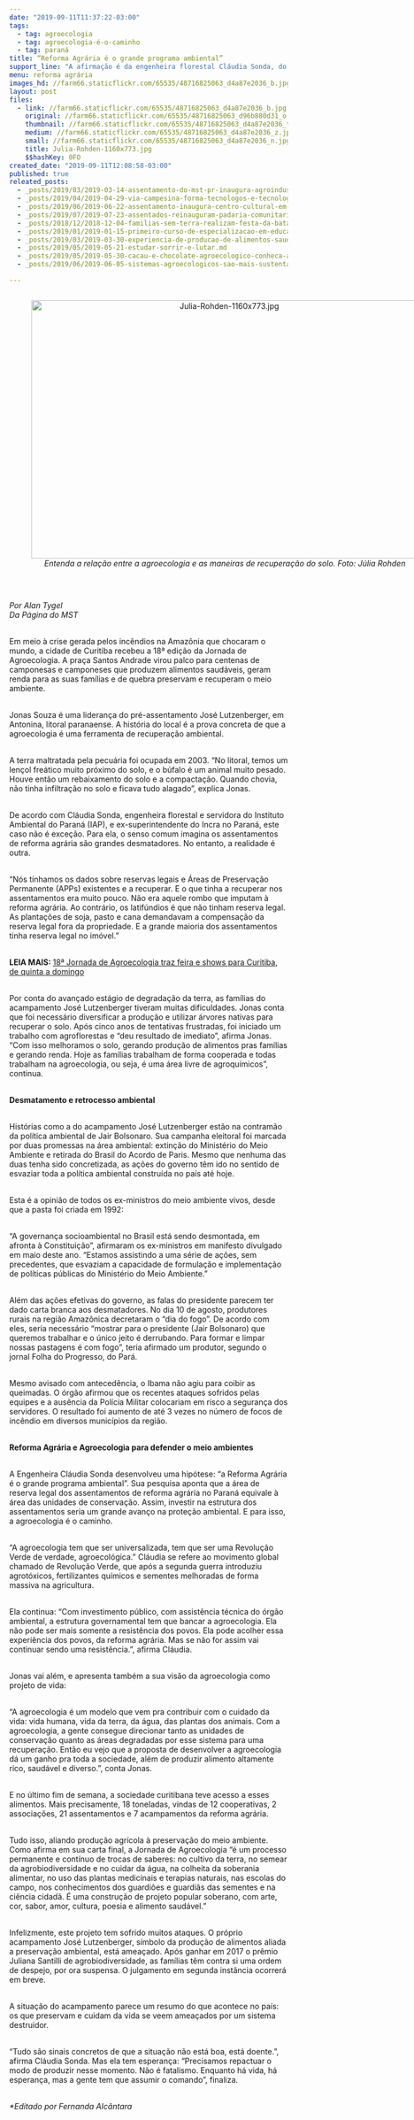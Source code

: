 ```yaml
---
date: "2019-09-11T11:37:22-03:00"
tags:
  - tag: agroecologia
  - tag: agroecologia-é-o-caminho
  - tag: paraná
title: “Reforma Agrária é o grande programa ambiental”
support_line: "A afirmação é da engenheira florestal Cláudia Sonda, do Instituto Ambiental do Paraná. Segundo ela, experiências mostram que agroecologia é o caminho pra proteger o meio ambiente"
menu: reforma agrária
images_hd: //farm66.staticflickr.com/65535/48716825063_d4a87e2036_b.jpg
layout: post
files:
  - link: //farm66.staticflickr.com/65535/48716825063_d4a87e2036_b.jpg
    original: //farm66.staticflickr.com/65535/48716825063_d96b880d31_o.jpg
    thumbnail: //farm66.staticflickr.com/65535/48716825063_d4a87e2036_t.jpg
    medium: //farm66.staticflickr.com/65535/48716825063_d4a87e2036_z.jpg
    small: //farm66.staticflickr.com/65535/48716825063_d4a87e2036_n.jpg
    title: Julia-Rohden-1160x773.jpg
    $$hashKey: 0FO
created_date: "2019-09-11T12:08:58-03:00"
published: true
releated_posts:
  - _posts/2019/03/2019-03-14-assentamento-do-mst-pr-inaugura-agroindustria-em-aniversario-de-20-anos.md
  - _posts/2019/04/2019-04-29-via-campesina-forma-tecnologos-e-tecnologas-em-agroecologia.md
  - _posts/2019/06/2019-06-22-assentamento-inaugura-centro-cultural-em-comemoracao-de-20-anos.md
  - _posts/2019/07/2019-07-23-assentados-reinauguram-padaria-comunitaria-no-oeste-do-parana.md
  - _posts/2018/12/2018-12-04-familias-sem-terra-realizam-festa-da-batata-doce-e-da-reforma-agraria-em-londrina-pr.md
  - _posts/2019/01/2019-01-15-primeiro-curso-de-especializacao-em-educacao-e-agroecologia-acontece-no-extremo-sul-da-bahia.md
  - _posts/2019/03/2019-03-30-experiencia-de-producao-de-alimentos-saudaveis-aproxima-campo-e-cidade-no-df.md
  - _posts/2019/05/2019-05-21-estudar-sorrir-e-lutar.md
  - _posts/2019/05/2019-05-30-cacau-e-chocolate-agroecologico-conheca-a-producao-que-cresce-no-norte-do-pais.md
  - _posts/2019/06/2019-06-05-sistemas-agroecologicos-sao-mais-sustentaveis-afirma-pesquisa.md

---
```

<div style="text-align:center">
<figure class="image" style="display:inline-block"><img alt="Julia-Rohden-1160x773.jpg" height="467" src="//farm66.staticflickr.com/65535/48716825063_d4a87e2036_b.jpg" width="700" />
<figcaption><em>Entenda a rela&ccedil;&atilde;o entre a agroecologia e as maneiras de recupera&ccedil;&atilde;o do solo. Foto:&nbsp;J&uacute;lia Rohden</em></figcaption>
</figure>
</div>

<p>&nbsp;</p>

<p><em>Por Alan Tygel<br />
Da P&aacute;gina do MST</em></p>

<p><br />
Em meio &agrave; crise gerada pelos inc&ecirc;ndios na Amaz&ocirc;nia que chocaram o mundo, a cidade de Curitiba recebeu a 18&ordf; edi&ccedil;&atilde;o da Jornada de Agroecologia. A pra&ccedil;a Santos Andrade virou palco para centenas de camponesas e camponeses que produzem alimentos saud&aacute;veis, geram renda para as suas fam&iacute;lias e de quebra preservam e recuperam o meio ambiente.<br />
&nbsp;</p>

<p>Jonas Souza &eacute; uma lideran&ccedil;a do pr&eacute;-assentamento Jos&eacute; Lutzenberger, em Antonina, litoral paranaense. A hist&oacute;ria do local &eacute; a prova concreta de que a agroecologia &eacute; uma ferramenta de recupera&ccedil;&atilde;o ambiental.<br />
&nbsp;</p>

<p>A terra maltratada pela pecu&aacute;ria foi ocupada em 2003.&nbsp;&ldquo;No litoral, temos um len&ccedil;ol fre&aacute;tico muito pr&oacute;ximo do solo, e o b&uacute;falo &eacute; um animal muito pesado. Houve ent&atilde;o um rebaixamento do solo e a compacta&ccedil;&atilde;o. Quando chovia, n&atilde;o tinha infiltra&ccedil;&atilde;o no solo e ficava tudo alagado&rdquo;, explica Jonas.<br />
&nbsp;</p>

<p>De acordo com Cl&aacute;udia Sonda, engenheira florestal e servidora do Instituto Ambiental do Paran&aacute; (IAP), e ex-superintendente do Incra no Paran&aacute;, este caso n&atilde;o &eacute; exce&ccedil;&atilde;o. Para ela, o senso comum imagina os assentamentos de reforma agr&aacute;ria s&atilde;o grandes desmatadores. No entanto, a realidade &eacute; outra.<br />
&nbsp;</p>

<p>&ldquo;N&oacute;s t&iacute;nhamos os dados sobre reservas legais e &Aacute;reas de Preserva&ccedil;&atilde;o Permanente (APPs) existentes e a recuperar. E o que tinha a recuperar nos assentamentos era muito pouco. N&atilde;o era aquele rombo que imputam &agrave; reforma agr&aacute;ria. Ao contr&aacute;rio, os latif&uacute;ndios &eacute; que n&atilde;o tinham reserva legal. As planta&ccedil;&otilde;es de soja, pasto e cana demandavam a compensa&ccedil;&atilde;o da reserva legal fora da propriedade. E a grande maioria dos assentamentos tinha reserva legal no im&oacute;vel.&rdquo;<br />
&nbsp;</p>

<p><strong>LEIA MAIS:&nbsp;</strong><a href="https://www.mst.org.br/2019/08/29/18a-jornada-de-agroecologia-traz-feira-e-shows-para-curitiba-de-quinta-a-domingo.html">18&ordf; Jornada de Agroecologia traz feira e shows para Curitiba, de quinta a domingo</a></p>

<p><br />
Por conta do avan&ccedil;ado est&aacute;gio de degrada&ccedil;&atilde;o da terra, as fam&iacute;lias do acampamento Jos&eacute; Lutzenberger tiveram muitas dificuldades. Jonas conta que foi necess&aacute;rio diversificar a produ&ccedil;&atilde;o&nbsp;e utilizar &aacute;rvores nativas para recuperar o solo. Ap&oacute;s cinco anos de tentativas frustradas, foi iniciado um trabalho com agroflorestas e &ldquo;deu resultado de imediato&rdquo;, afirma Jonas. &ldquo;Com isso melhoramos o solo, gerando produ&ccedil;&atilde;o de alimentos pras fam&iacute;lias e gerando renda. Hoje as fam&iacute;lias trabalham de forma cooperada e todas trabalham na agroecologia, ou seja, &eacute; uma &aacute;rea livre de agroqu&iacute;micos&rdquo;, continua.<br />
&nbsp;</p>

<p><strong>Desmatamento e retrocesso ambiental</strong><br />
&nbsp;</p>

<p>Hist&oacute;rias como a do acampamento Jos&eacute; Lutzenberger est&atilde;o na contram&atilde;o da pol&iacute;tica ambiental de Jair Bolsonaro. Sua campanha eleitoral foi marcada por duas promessas na &aacute;rea ambiental: extin&ccedil;&atilde;o do Minist&eacute;rio do Meio Ambiente e retirada do Brasil do Acordo de Paris. Mesmo que nenhuma das duas tenha sido concretizada, as a&ccedil;&otilde;es do governo t&ecirc;m ido no sentido de esvaziar toda a pol&iacute;tica ambiental constru&iacute;da no pa&iacute;s at&eacute; hoje.<br />
&nbsp;</p>

<p>Esta &eacute; a opini&atilde;o de todos os ex-ministros do meio ambiente vivos, desde que a pasta foi criada em 1992:<br />
&nbsp;</p>

<p>&ldquo;A governan&ccedil;a socioambiental no Brasil est&aacute; sendo desmontada, em afronta &agrave; Constitui&ccedil;&atilde;o&rdquo;, afirmaram os ex-ministros em manifesto divulgado em maio deste ano. &ldquo;Estamos assistindo a uma s&eacute;rie de a&ccedil;&otilde;es, sem precedentes, que esvaziam a capacidade de formula&ccedil;&atilde;o e implementa&ccedil;&atilde;o de pol&iacute;ticas p&uacute;blicas do Minist&eacute;rio do Meio Ambiente.&rdquo;<br />
&nbsp;</p>

<p>Al&eacute;m das a&ccedil;&otilde;es efetivas do governo, as falas do presidente parecem ter dado carta branca aos desmatadores. No dia 10 de agosto, produtores rurais na regi&atilde;o Amaz&ocirc;nica decretaram o &ldquo;dia do fogo&rdquo;. De acordo com eles, seria necess&aacute;rio &ldquo;mostrar para o presidente (Jair Bolsonaro) que queremos trabalhar e o &uacute;nico jeito &eacute; derrubando. Para formar e limpar nossas pastagens &eacute; com fogo&rdquo;, teria afirmado um produtor, segundo o jornal Folha do Progresso, do Par&aacute;.<br />
&nbsp;</p>

<p>Mesmo avisado com anteced&ecirc;ncia, o Ibama n&atilde;o agiu para coibir as queimadas. O &oacute;rg&atilde;o afirmou que os recentes ataques sofridos pelas equipes e a aus&ecirc;ncia da Pol&iacute;cia Militar colocariam em risco a seguran&ccedil;a dos servidores. O resultado foi aumento de at&eacute; 3 vezes no n&uacute;mero de focos de inc&ecirc;ndio em diversos munic&iacute;pios da regi&atilde;o.<br />
&nbsp;</p>

<p><strong>Reforma Agr&aacute;ria e Agroecologia para defender o meio ambientes</strong><br />
&nbsp;</p>

<p>A Engenheira Cl&aacute;udia Sonda desenvolveu uma hip&oacute;tese: &ldquo;a Reforma Agr&aacute;ria &eacute; o grande programa ambiental&rdquo;. Sua pesquisa aponta que a &aacute;rea de reserva legal dos assentamentos de reforma agr&aacute;ria no Paran&aacute; equivale &agrave; &aacute;rea das unidades de conserva&ccedil;&atilde;o. Assim, investir na estrutura dos assentamentos seria um grande avan&ccedil;o na prote&ccedil;&atilde;o ambiental. E para isso, a agroecologia &eacute; o caminho.</p>

<p><br />
&ldquo;A agroecologia tem que ser universalizada, tem que ser uma Revolu&ccedil;&atilde;o Verde de verdade, agroecol&oacute;gica.&rdquo; Cl&aacute;udia se refere ao movimento global chamado de Revolu&ccedil;&atilde;o Verde, que ap&oacute;s a segunda guerra introduziu agrot&oacute;xicos, fertilizantes qu&iacute;micos e sementes melhoradas de forma massiva na agricultura.<br />
&nbsp;</p>

<p>Ela continua: &ldquo;Com investimento p&uacute;blico, com assist&ecirc;ncia t&eacute;cnica do &oacute;rg&atilde;o ambiental, a estrutura governamental tem que bancar a agroecologia. Ela n&atilde;o pode ser mais somente a resist&ecirc;ncia dos povos. Ela pode acolher essa experi&ecirc;ncia dos povos, da reforma agr&aacute;ria. Mas se n&atilde;o for assim vai continuar sendo uma resist&ecirc;ncia.&rdquo;, afirma Cl&aacute;udia.<br />
&nbsp;</p>

<p>Jonas vai al&eacute;m, e apresenta tamb&eacute;m a sua vis&atilde;o da agroecologia como projeto de vida:<br />
&nbsp;</p>

<p>&ldquo;A agroecologia &eacute; um modelo que vem pra contribuir com o cuidado da vida: vida humana, vida da terra, da &aacute;gua, das plantas dos animais. Com a agroecologia, a gente consegue direcionar tanto as unidades de conserva&ccedil;&atilde;o quanto as &aacute;reas degradadas por esse sistema para uma recupera&ccedil;&atilde;o. Ent&atilde;o eu vejo que a proposta de desenvolver a agroecologia d&aacute; um ganho pra toda a sociedade, al&eacute;m de produzir alimento altamente rico, saud&aacute;vel e diverso.&rdquo;, conta Jonas.<br />
&nbsp;</p>

<p>E no &uacute;ltimo fim de semana, a sociedade curitibana teve acesso a esses alimentos. Mais precisamente, 18 toneladas, vindas de 12 cooperativas, 2 associa&ccedil;&otilde;es, 21 assentamentos e 7 acampamentos da reforma agr&aacute;ria.<br />
&nbsp;</p>

<p>Tudo isso, aliando produ&ccedil;&atilde;o agr&iacute;cola &agrave; preserva&ccedil;&atilde;o do meio ambiente. Como afirma em sua carta final, a Jornada de Agroecologia &ldquo;&eacute; um processo permanente e cont&iacute;nuo de trocas de saberes: no cultivo da terra, no semear da agrobiodiversidade e no cuidar da &aacute;gua, na colheita da soberania alimentar, no uso das plantas medicinais e terapias naturais, nas escolas do campo, nos conhecimentos dos guardi&otilde;es e guardi&atilde;s das sementes e na ci&ecirc;ncia cidad&atilde;. &Eacute; uma constru&ccedil;&atilde;o de projeto popular soberano, com arte, cor, sabor, amor, cultura, poesia e alimento saud&aacute;vel.&rdquo;<br />
&nbsp;</p>

<p>Infelizmente, este projeto tem sofrido muitos ataques. O pr&oacute;prio acampamento Jos&eacute; Lutzenberger, s&iacute;mbolo da produ&ccedil;&atilde;o de alimentos aliada a preserva&ccedil;&atilde;o ambiental, est&aacute; amea&ccedil;ado. Ap&oacute;s ganhar em 2017 o pr&ecirc;mio Juliana Santilli de agrobiodiversidade, as fam&iacute;lias t&ecirc;m contra si uma ordem de despejo, por ora suspensa. O julgamento em segunda inst&acirc;ncia ocorrer&aacute; em breve.<br />
&nbsp;</p>

<p>A situa&ccedil;&atilde;o do acampamento parece um resumo do que acontece no pa&iacute;s: os que preservam e cuidam da vida se veem amea&ccedil;ados por um sistema destruidor.<br />
&nbsp;</p>

<p>&ldquo;Tudo s&atilde;o sinais concretos de que a situa&ccedil;&atilde;o n&atilde;o est&aacute; boa, est&aacute; doente.&rdquo;, afirma Cl&aacute;udia Sonda. Mas ela tem esperan&ccedil;a: &ldquo;Precisamos repactuar o modo de produzir nesse momento. N&atilde;o &eacute; fatalismo. Enquanto h&aacute; vida, h&aacute; esperan&ccedil;a, mas a gente tem que assumir o comando&rdquo;, finaliza.</p>

<p><br />
<em>*Editado por Fernanda Alc&acirc;ntara</em></p>
